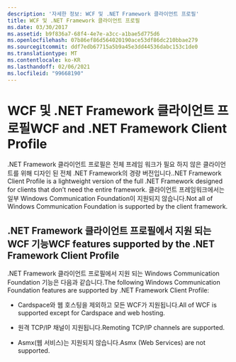 ```yaml
---
description: '자세한 정보: WCF 및 .NET Framework 클라이언트 프로필'
title: WCF 및 .NET Framework 클라이언트 프로필
ms.date: 03/30/2017
ms.assetid: b9f836a7-68f4-4e7e-a3cc-a1bae5d775d6
ms.openlocfilehash: 07b86ef86d564020190ace53df86dc210bbae279
ms.sourcegitcommit: ddf7edb67715a5b9a45e3dd44536dabc153c1de0
ms.translationtype: MT
ms.contentlocale: ko-KR
ms.lasthandoff: 02/06/2021
ms.locfileid: "99668190"
---
```

# <a name="wcf-and-net-framework-client-profile"></a><span data-ttu-id="fa9b0-103">WCF 및 .NET Framework 클라이언트 프로필</span><span class="sxs-lookup"><span data-stu-id="fa9b0-103">WCF and .NET Framework Client Profile</span></span>

<span data-ttu-id="fa9b0-104">.NET Framework 클라이언트 프로필은 전체 프레임 워크가 필요 하지 않은 클라이언트를 위해 디자인 된 전체 .NET Framework의 경량 버전입니다.</span><span class="sxs-lookup"><span data-stu-id="fa9b0-104">.NET Framework Client Profile is a lightweight version of the full .NET Framework designed for clients that don’t need the entire framework.</span></span> <span data-ttu-id="fa9b0-105">클라이언트 프레임워크에서는 일부 Windows Communication Foundation이 지원되지 않습니다.</span><span class="sxs-lookup"><span data-stu-id="fa9b0-105">Not all of Windows Communication Foundation is supported by the client framework.</span></span>  
  
## <a name="wcf-features-supported-by-the-net-framework-client-profile"></a><span data-ttu-id="fa9b0-106">.NET Framework 클라이언트 프로필에서 지원 되는 WCF 기능</span><span class="sxs-lookup"><span data-stu-id="fa9b0-106">WCF features supported by the .NET Framework Client Profile</span></span>  

 <span data-ttu-id="fa9b0-107">.NET Framework 클라이언트 프로필에서 지원 되는 Windows Communication Foundation 기능은 다음과 같습니다.</span><span class="sxs-lookup"><span data-stu-id="fa9b0-107">The following Windows Communication Foundation features are supported by .NET Framework Client Profile:</span></span>  
  
- <span data-ttu-id="fa9b0-108">Cardspace와 웹 호스팅을 제외하고 모든 WCF가 지원됩니다.</span><span class="sxs-lookup"><span data-stu-id="fa9b0-108">All of WCF is supported except for Cardspace and web hosting.</span></span>  
  
- <span data-ttu-id="fa9b0-109">원격 TCP/IP 채널이 지원됩니다.</span><span class="sxs-lookup"><span data-stu-id="fa9b0-109">Remoting TCP/IP channels are supported.</span></span>  
  
- <span data-ttu-id="fa9b0-110">Asmx(웹 서비스)는 지원되지 않습니다.</span><span class="sxs-lookup"><span data-stu-id="fa9b0-110">Asmx (Web Services) are not supported.</span></span>
